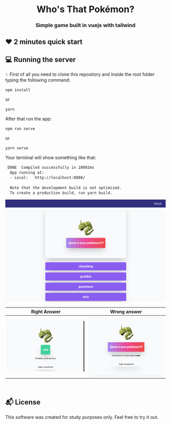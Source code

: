 

<h1 align="center">
  Who's That Pokémon?
</h1>

<h3 align="center">
    Simple game built in vuejs with tailwind
</h3> 

## :heart: 2 minutes quick start

## :computer: Running the server

:bulb: First of all you need to clone this repository and inside the root folder typing the following command:
```
npm install
```
or
```
yarn
```
After that run the app:
```
npm run serve
```
or
```
yarn serve
```
Your terminal will show something like that:
```
 DONE  Compiled successfully in 10092ms                                                                            
  App running at:
  - Local:   http://localhost:8080/ 

  Note that the development build is not optimized.
  To create a production build, run yarn build.
```



![screen one](./src/assets/screen)  

Right Answer             |  Wrong answer
:-------------------------:|:-------------------------:
![screen two](./src/assets/screen2)  |  ![screen three](./src/assets/screen3)

<br>


## :mailbox_with_mail: License

This software was created for study purposes only. Feel free to try it out.


